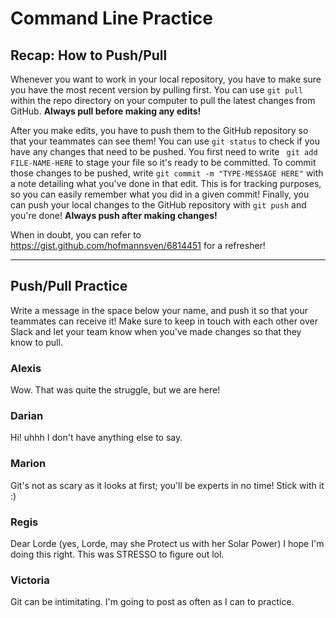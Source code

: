 # Command Line Practice
## Recap: How to Push/Pull
Whenever you want to work in your local repository, you have to make sure you have the most recent version by pulling first. You can use `git pull` within the repo directory on your computer to pull the latest changes from GitHub. __Always pull before making any edits!__

After you make edits, you have to push them to the GitHub repository so that your teammates can see them! You can use `git status` to check if you have any changes that need to be pushed. You first need to write ` git add FILE-NAME-HERE` to stage your file so it's ready to be committed. To commit those changes to be pushed, write `git commit -m "TYPE-MESSAGE HERE"` with a note detailing what you've done in that edit. This is for tracking purposes, so you can easily remember what you did in a given commit! Finally, you can push your local changes to the GitHub repository with `git push` and you're done! __Always push after making changes!__

When in doubt, you can refer to <https://gist.github.com/hofmannsven/6814451> for a refresher!

---

## Push/Pull Practice
Write a message in the space below your name, and push it so that your teammates can receive it! Make sure to keep in touch with each other over Slack and let your team know when you've made changes so that they know to pull.

### Alexis
Wow. That was quite the struggle, but we are here!

### Darian
Hi! uhhh I don't have anything else to say.
### Marion
Git's not as scary as it looks at first; you'll be experts in no time! Stick with it :)

### Regis
Dear Lorde (yes, Lorde, may she Protect us with her Solar Power) I hope I'm doing this right. This was STRESSO to figure out lol.

### Victoria
Git can be intimitating. I'm going to post as often as I can to practice.

